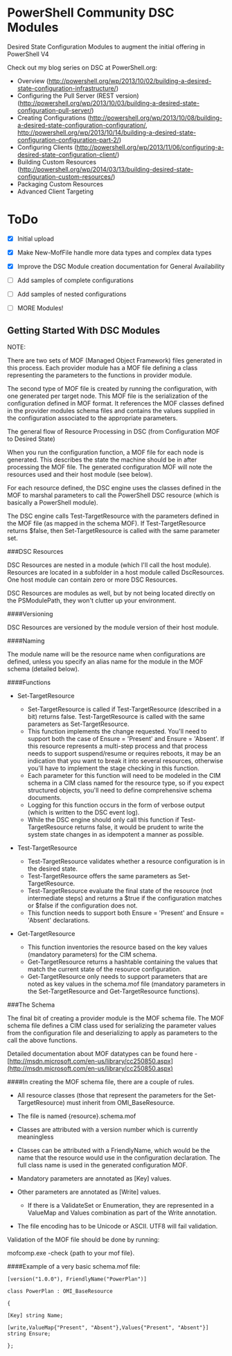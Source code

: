 PowerShell Community DSC Modules
===========

Desired State Configuration Modules to augment the initial offering in PowerShell V4

Check out my blog series on DSC at PowerShell.org:
- Overview (<http://powershell.org/wp/2013/10/02/building-a-desired-state-configuration-infrastructure/>)
- Configuring the Pull Server (REST version) (<http://powershell.org/wp/2013/10/03/building-a-desired-state-configuration-pull-server/>)
- Creating Configurations (<http://powershell.org/wp/2013/10/08/building-a-desired-state-configuration-configuration/>, <http://powershell.org/wp/2013/10/14/building-a-desired-state-configuration-configuration-part-2/>)
- Configuring Clients (<http://powershell.org/wp/2013/11/06/configuring-a-desired-state-configuration-client/>)
- Building Custom Resources (<http://powershell.org/wp/2014/03/13/building-desired-state-configuration-custom-resources/>)
- Packaging Custom Resources
- Advanced Client Targeting




ToDo
=====
- [x] Initial upload
- [x] Make New-MofFile handle more data types and complex data types
- [x] Improve the DSC Module creation documentation for General Availability
- [ ] Add samples of complete configurations
- [ ] Add samples of nested configurations
- [ ] MORE Modules!


Getting Started With DSC Modules
--------------------------------
  

NOTE: 
  

There are two sets of MOF (Managed Object Framework) files generated in this process. Each provider module has a MOF file defining a class representing the parameters to the functions in provider module. 

The second type of MOF file is created by running the configuration, with one generated per target node.  This MOF file is the serialization of the configuration defined in MOF format.  It references the MOF classes defined in the provider modules schema files and contains the values supplied in the configuration associated to the appropriate parameters.

The general flow of Resource Processing in DSC (from Configuration MOF to Desired State)

When you run the configuration function, a MOF file for each node is generated. This describes the state the machine should be in after processing the MOF file.  The generated configuration MOF will note the resources used and their host module (see below).   

For each resource defined, the DSC engine uses the classes defined in the MOF to marshal parameters to call the PowerShell DSC resource (which is basically a PowerShell module).  

The DSC engine calls Test-TargetResource with the parameters defined in the MOF file (as mapped in the schema MOF). If Test-TargetResource returns $false, then Set-TargetResource is called with the same parameter set.
  

###DSC Resources

DSC Resources are nested in a module (which I'll call the host module).  Resources are located in a subfolder in a host module called DscResources.  One host module can contain zero or more DSC Resources.

DSC Resources are modules as well, but by not being located directly on the PSModulePath, they won't clutter up your environment.

####Versioning

DSC Resources are versioned by the module version of their host module.
  

####Naming

The module name will be the resource name when configurations are defined, unless you specify an alias name for the module in the MOF schema (detailed below).
  

####Functions

- Set-TargetResource 
    - Set-TargetResource is called if Test-TargetResource (described in a bit) returns false.  Test-TargetResource is called with the same parameters as Set-TargetResource. 
    - This function implements the change requested.  You'll need to support both the case of Ensure = 'Present' and Ensure = 'Absent'.  If this resource represents a multi-step process and that process needs to support suspend/resume or requires reboots, it may be an indication that you want to break it into several resources, otherwise you'll have to implement the stage checking in this function. 
    - Each parameter for this function will need to be modeled in the CIM schema in a CIM class named for the resource type, so if you expect structured objects, you'll need to define comprehensive schema documents. 
    - Logging for this function occurs in the form of verbose output (which is written to the DSC event log). 
    - While the DSC engine should only call this function if Test-TargetResource returns false, it would be prudent to write the system state changes in as idempotent a manner as possible. 

- Test-TargetResource 
    - Test-TargetResource validates whether a resource configuration is in the desired state. 
    - Test-TargetResource offers the same parameters as Set-TargetResource. 
    - Test-TargetResource evaluate the final state of the resource (not intermediate steps) and returns a $true if the configuration matches or $false if the configuration does not. 
    - This function needs to support both Ensure = 'Present' and Ensure = 'Absent' declarations. 

- Get-TargetResource 
    - This function inventories the resource based on the key values (mandatory parameters) for the CIM schema. 
    - Get-TargetResource returns a hashtable containing the values that match the current state of the resource configuration. 
    - Get-TargetResource only needs to support parameters that are noted as key values in the schema.mof file (mandatory parameters in the Set-TargetResource and Get-TargetResource functions). 

  

###The Schema

The final bit of creating a provider module is the MOF schema file.  The MOF schema file defines a CIM class used for serializing the parameter values from the configuration file and deserializing to apply as parameters to the call the above functions. 

Detailed documentation about MOF datatypes can be found here - [http://msdn.microsoft.com/en-us/library/cc250850.aspx](http://msdn.microsoft.com/en-us/library/cc250850.aspx)

  

####In creating the MOF schema file, there are a couple of rules. 

- All resource classes (those that represent the parameters for the Set-TargetResource) must inherit from OMI_BaseResource. 
- The file is named {resource}.schema.mof 
- Classes are attributed with a version number which is currently meaningless 

- Classes can be attributed with a FriendlyName, which would be the name that the resource would use in the configuration declaration. The full class name is used in the generated configuration MOF. 
- Mandatory parameters are annotated as [Key] values. 
- Other parameters are annotated as [Write] values. 
    - If there is a ValidateSet or Enumeration, they are represented in a ValueMap and Values combination as part of the Write annotation. 

- The file encoding has to be Unicode or ASCII. UTF8 will fail validation. 
  

Validation of the MOF file should be done by running:

mofcomp.exe -check {path to your mof file}.

  

####Example of a very basic schema.mof file:

````  
[version("1.0.0"), FriendlyName("PowerPlan")]

class PowerPlan : OMI_BaseResource

{

[Key] string Name;

[write,ValueMap{"Present", "Absent"},Values{"Present", "Absent"}] string Ensure;

};
````
